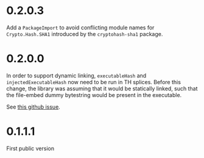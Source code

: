 0.2.0.3
=======

Add a `PackageImport` to avoid conflicting module names for `Crypto.Hash.SHA1`
introduced by the `cryptohash-sha1` package.

0.2.0.0
=======

In order to support dynamic linking, `executableHash` and
`injectedExecutableHash` now need to be run in TH splices.  Before
this change, the library was assuming that it would be statically
linked, such that the file-embed dummy bytestring would be present in
the executable.

See [this github issue](https://github.com/fpco/executable-hash/issues/1).

0.1.1.1
=======

First public version
